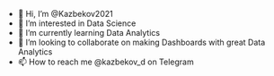- 👋 Hi, I’m @Kazbekov2021
- 👀 I’m interested in Data Science
- 🌱 I’m currently learning Data Analytics
- 💞️ I’m looking to collaborate on making Dashboards with great Data Analytics
- 📫 How to reach me @kazbekov_d on Telegram

<!---
Kazbekov2021/Kazbekov2021 is a ✨ special ✨ repository because its `README.md` (this file) appears on your GitHub profile.
You can click the Preview link to take a look at your changes.
--->
